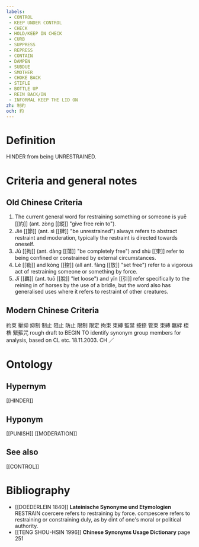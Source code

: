 ```yaml
---
labels: 
 - CONTROL
 - KEEP UNDER CONTROL
 - CHECK
 - HOLD/KEEP IN CHECK
 - CURB
 - SUPPRESS
 - REPRESS
 - CONTAIN
 - DAMPEN
 - SUBDUE
 - SMOTHER
 - CHOKE BACK
 - STIFLE
 - BOTTLE UP
 - REIN BACK/IN
 - INFORMAL KEEP THE LID ON
zh: 制約
och: 約
---
```


# Definition
HINDER from being UNRESTRAINED.
# Criteria and general notes
## Old Chinese Criteria
1. The current general word for restraining something or someone is yuē [[約]] (ant. zòng [[縱]] "give free rein to").
2. Jié [[節]] (ant. sì [[肆]] "be unrestrained") always refers to abstract restraint and moderation, typically the restraint is directed towards oneself.
3. Jū [[拘]] (ant. dàng [[蕩]] "be completely free") and shù [[束]] refer to being confined or constrained by external circumstances.
4. Lè [[勒]] and kòng [[控]] (all ant. fàng [[放]] "set free") refer to a vigorous act of restraining someone or something by force.
5. Jī [[羈]] (ant. tuō [[脫]] "let loose") and yǐn [[引]] refer specifically to the reining in of horses by the use of a bridle, but the word also has generalised uses where it refers to restraint of other creatures.
## Modern Chinese Criteria
約束
壓抑
抑制
制止
阻止
防止
限制
限定
拘束
束縛
監禁
按捺
管束
束縛
羈絆
桎梏
緊箍咒
rough draft to BEGIN TO identify synonym group members for analysis, based on CL etc. 18.11.2003. CH ／
# Ontology

## Hypernym
[[HINDER]]
## Hyponym
[[PUNISH]]
[[MODERATION]]
## See also
[[CONTROL]]
# Bibliography
- [[DOEDERLEIN 1840]]
**Lateinische Synonyme und Etymologien** 
RESTRAIN
coercere refers to restraining by force.
compescere refers to restraining or constraining duly, as by dint of one's moral or political authority.
- [[TENG SHOU-HSIN 1996]]
**Chinese Synonyms Usage Dictionary** page 251
